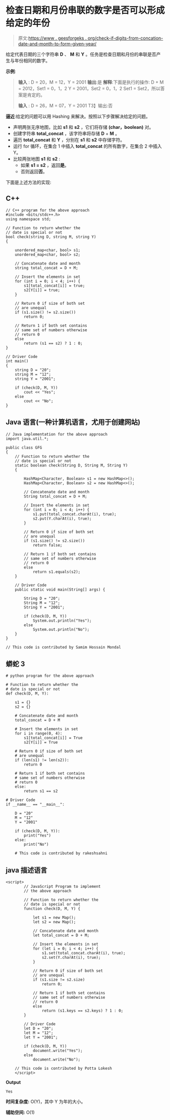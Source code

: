 # 检查日期和月份串联的数字是否可以形成给定的年份

> 原文:[https://www . geesforgeks . org/check-if-digits-from-concation-date-and-month-to-form-given-year/](https://www.geeksforgeeks.org/check-if-digits-from-concatenation-of-date-and-month-can-be-used-to-form-given-year/)

给定代表日期的三个字符串 **D** 、 **M** 和 **Y** 。任务是检查日期和月份的串联是否产生与年份相同的数字。

**示例**:

> **输入** : D = 20，M = 12，Y = 2001
> **输出**:是
> **解释**:下面是执行的操作:
> D + M = 2012，Set1 = 0，1，2
> Y = 2001，Set2 = 0，1，2
> Set1 = Set2，所以答案是肯定的。
> 
> **输入** : D = 26，M = 07，Y = 2001
> T3】输出:否

**逼近**:给定的问题可以用 Hashing 来解决。按照以下步骤解决给定的问题。

*   声明两张无序地图，比如 **s1** 和 **s2** ，它们将存储 **(char，boolean)** 对。
*   创建字符串 **total_concat** ，该字符串将存储 **D** + **M** 。
*   遍历 **total_concat** 和 **Y** ，分别在 **s1** 和 **s2** 中存储字符。
*   运行 for 循环，在集合 1 中插入 **total_concat** 的所有数字，在集合 2 中插入 Y。
*   比较两张地图 **s1** 和 **s2** :
    *   如果 **s1 = s2** ，返回**是**。
    *   否则返回**否**。

下面是上述方法的实现:

## C++

```
// C++ program for the above approach
#include <bits/stdc++.h>
using namespace std;

// Function to return whether the
// date is special or not
bool check(string D, string M, string Y)
{

    unordered_map<char, bool> s1;
    unordered_map<char, bool> s2;

    // Concatenate date and month
    string total_concat = D + M;

    // Insert the elements in set
    for (int i = 0; i < 4; i++) {
        s1[total_concat[i]] = true;
        s2[Y[i]] = true;
    }

    // Return 0 if size of both set
    // are unequal
    if (s1.size() != s2.size())
        return 0;

    // Return 1 if both set contains
    // same set of numbers otherwise
    // return 0
    else
        return (s1 == s2) ? 1 : 0;
}

// Driver Code
int main()
{
    string D = "20";
    string M = "12";
    string Y = "2001";

    if (check(D, M, Y))
        cout << "Yes";
    else
        cout << "No";
}
```

## Java 语言(一种计算机语言，尤用于创建网站)

```
// Java implementation for the above approach
import java.util.*;

public class GFG
{
    // Function to return whether the
    // date is special or not
    static boolean check(String D, String M, String Y)
    {

        HashMap<Character, Boolean> s1 = new HashMap<>();
        HashMap<Character, Boolean> s2 = new HashMap<>();

        // Concatenate date and month
        String total_concat = D + M;

        // Insert the elements in set
        for (int i = 0; i < 4; i++) {
            s1.put(total_concat.charAt(i), true);
            s2.put(Y.charAt(i), true);
        }

        // Return 0 if size of both set
        // are unequal
        if (s1.size() != s2.size())
            return false;

        // Return 1 if both set contains
        // same set of numbers otherwise
        // return 0
        else
            return s1.equals(s2);
    }

    // Driver Code
    public static void main(String[] args) {

        String D = "20";
        String M = "12";
        String Y = "2001";

        if (check(D, M, Y))
            System.out.println("Yes");
        else
            System.out.println("No");
    }
}

// This code is contributed by Samim Hossain Mondal
```

## 蟒蛇 3

```
# python program for the above approach

# Function to return whether the
# date is special or not
def check(D, M, Y):

    s1 = {}
    s2 = {}

    # Concatenate date and month
    total_concat = D + M

    # Insert the elements in set
    for i in range(0, 4):
        s1[total_concat[i]] = True
        s2[Y[i]] = True

    # Return 0 if size of both set
    # are unequal
    if (len(s1) != len(s2)):
        return 0

    # Return 1 if both set contains
    # same set of numbers otherwise
    # return 0
    else:
        return s1 == s2

# Driver Code
if __name__ == "__main__":

    D = "20"
    M = "12"
    Y = "2001"

    if (check(D, M, Y)):
        print("Yes")
    else:
        print("No")

    # This code is contributed by rakeshsahni
```

## java 描述语言

```
<script>
        // JavaScript Program to implement
        // the above approach

        // Function to return whether the
        // date is special or not
        function check(D, M, Y) {

            let s1 = new Map();
            let s2 = new Map();

            // Concatenate date and month
            let total_concat = D + M;

            // Insert the elements in set
            for (let i = 0; i < 4; i++) {
                s1.set(total_concat.charAt(i), true);
                s2.set(Y.charAt(i), true);
            }

            // Return 0 if size of both set
            // are unequal
            if (s1.size != s2.size)
                return 0;

            // Return 1 if both set contains
            // same set of numbers otherwise
            // return 0
            else
                return (s1.keys == s2.keys) ? 1 : 0;
        }

        // Driver Code
        let D = "20";
        let M = "12";
        let Y = "2001";

        if (check(D, M, Y))
            document.write("Yes");
        else
            document.write("No");

    // This code is contributed by Potta Lokesh
    </script>
```

**Output**

```
Yes
```

**时间复杂度:** O(Y)，其中 Y 为年的大小。

**辅助空间:** O(1)
